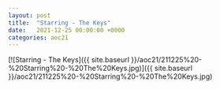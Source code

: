 ```yaml
---
layout: post
title:  "Starring - The Keys"
date:   2021-12-25 00:00:00 +0000
categories: aoc21
---
```


[![Starring - The Keys]({{ site.baseurl }}/aoc21/211225%20-%20Starring%20-%20The%20Keys.jpg)]({{ site.baseurl }}/aoc21/211225%20-%20Starring%20-%20The%20Keys.jpg)

